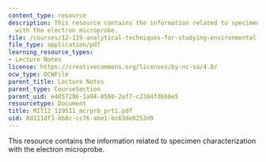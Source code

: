```yaml
---
content_type: resource
description: This resource contains the information related to specimen characterization
  with the electron microprobe.
file: /courses/12-119-analytical-techniques-for-studying-environmental-and-geologic-samples-spring-2011/8d111df3bb8ccc76abe1bc63de0253d9_MIT12_119S11_mcrprb_prt1.pdf
file_type: application/pdf
learning_resource_types:
- Lecture Notes
license: https://creativecommons.org/licenses/by-nc-sa/4.0/
ocw_type: OCWFile
parent_title: Lecture Notes
parent_type: CourseSection
parent_uid: e4057286-1a94-8560-2af7-c2384fd6b6e5
resourcetype: Document
title: MIT12_119S11_mcrprb_prt1.pdf
uid: 8d111df3-bb8c-cc76-abe1-bc63de0253d9
---
```

This resource contains the information related to specimen characterization with the electron microprobe.